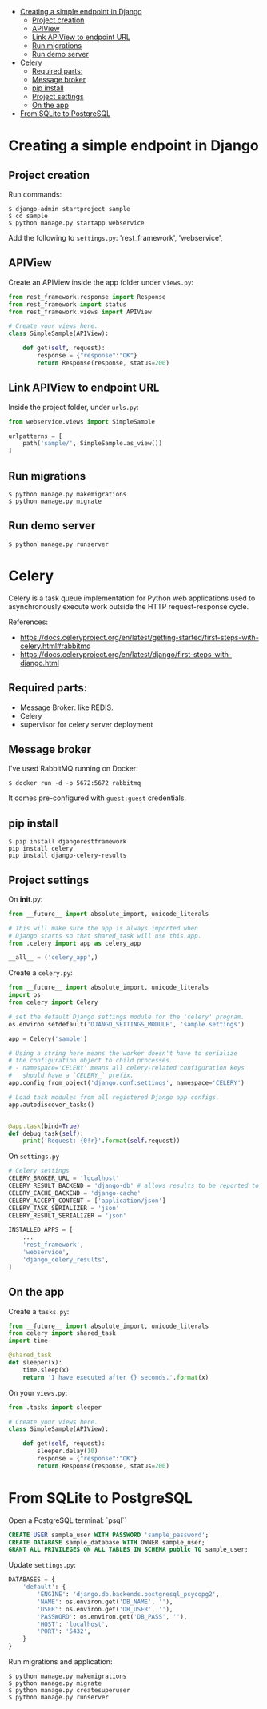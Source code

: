 <!-- TOC -->

- [Creating a simple endpoint in Django](#creating-a-simple-endpoint-in-django)
    - [Project creation](#project-creation)
    - [APIView](#apiview)
    - [Link APIView to endpoint URL](#link-apiview-to-endpoint-url)
    - [Run migrations](#run-migrations)
    - [Run demo server](#run-demo-server)
- [Celery](#celery)
    - [Required parts:](#required-parts)
    - [Message broker](#message-broker)
    - [pip install](#pip-install)
    - [Project settings](#project-settings)
    - [On the app](#on-the-app)
- [From SQLite to PostgreSQL](#from-sqlite-to-postgresql)

<!-- /TOC -->

# Creating a simple endpoint in Django

## Project creation
Run commands:
```
$ django-admin startproject sample
$ cd sample
$ python manage.py startapp webservice
```
Add the following to `settings.py`:
    'rest_framework',
    'webservice',

## APIView
Create an APIView inside the app folder under `views.py`:
```python
from rest_framework.response import Response
from rest_framework import status
from rest_framework.views import APIView

# Create your views here.
class SimpleSample(APIView):

    def get(self, request):
        response = {"response":"OK"}
        return Response(response, status=200)
```

## Link APIView to endpoint URL
Inside the project folder, under `urls.py`:
```python
from webservice.views import SimpleSample

urlpatterns = [
    path('sample/', SimpleSample.as_view())
]
```

## Run migrations
```
$ python manage.py makemigrations
$ python manage.py migrate
```

## Run demo server
```
$ python manage.py runserver
```

# Celery
Celery is a task queue implementation for Python web applications used to asynchronously execute work outside the HTTP request-response cycle.

References:
* https://docs.celeryproject.org/en/latest/getting-started/first-steps-with-celery.html#rabbitmq
* https://docs.celeryproject.org/en/latest/django/first-steps-with-django.html

## Required parts:
* Message Broker: like REDIS.
* Celery
* supervisor for celery server deployment

## Message broker
I've used RabbitMQ running on Docker:
```
$ docker run -d -p 5672:5672 rabbitmq
```
It comes pre-configured with `guest:guest` credentials.

## pip install
```
$ pip install djangorestframework
pip install celery
pip install django-celery-results
```

## Project settings
On __init__.py:
```python
from __future__ import absolute_import, unicode_literals

# This will make sure the app is always imported when
# Django starts so that shared_task will use this app.
from .celery import app as celery_app

__all__ = ('celery_app',)
```

Create a `celery.py`:
```python
from __future__ import absolute_import, unicode_literals
import os
from celery import Celery

# set the default Django settings module for the 'celery' program.
os.environ.setdefault('DJANGO_SETTINGS_MODULE', 'sample.settings')

app = Celery('sample')

# Using a string here means the worker doesn't have to serialize
# the configuration object to child processes.
# - namespace='CELERY' means all celery-related configuration keys
#   should have a `CELERY_` prefix.
app.config_from_object('django.conf:settings', namespace='CELERY')

# Load task modules from all registered Django app configs.
app.autodiscover_tasks()


@app.task(bind=True)
def debug_task(self):
    print('Request: {0!r}'.format(self.request))
```

On `settings.py`
```python
# Celery settings
CELERY_BROKER_URL = 'localhost'
CELERY_RESULT_BACKEND = 'django-db' # allows results to be reported to Django's ORM
CELERY_CACHE_BACKEND = 'django-cache'
CELERY_ACCEPT_CONTENT = ['application/json']
CELERY_TASK_SERIALIZER = 'json'
CELERY_RESULT_SERIALIZER = 'json'

INSTALLED_APPS = [
    ...
    'rest_framework',
    'webservice',
    'django_celery_results',
]
```

## On the app
Create a `tasks.py`:
```python
from __future__ import absolute_import, unicode_literals
from celery import shared_task
import time

@shared_task
def sleeper(x):
    time.sleep(x)
    return 'I have executed after {} seconds.'.format(x)
```

On your `views.py`:
```python
from .tasks import sleeper

# Create your views here.
class SimpleSample(APIView):

    def get(self, request):
        sleeper.delay(10)
        response = {"response":"OK"}
        return Response(response, status=200)
```

# From SQLite to PostgreSQL
Open a PostgreSQL terminal: `psql``
```sql
CREATE USER sample_user WITH PASSWORD 'sample_password';
CREATE DATABASE sample_database WITH OWNER sample_user;
GRANT ALL PRIVILEGES ON ALL TABLES IN SCHEMA public TO sample_user;
```

Update `settings.py`:
```python
DATABASES = {
    'default': {
        'ENGINE': 'django.db.backends.postgresql_psycopg2',
        'NAME': os.environ.get('DB_NAME', ''),
        'USER': os.environ.get('DB_USER', ''),
        'PASSWORD': os.environ.get('DB_PASS', ''),
        'HOST': 'localhost',
        'PORT': '5432',
    }
}
```

Run migrations and application:
```
$ python manage.py makemigrations
$ python manage.py migrate
$ python manage.py createsuperuser
$ python manage.py runserver
```
